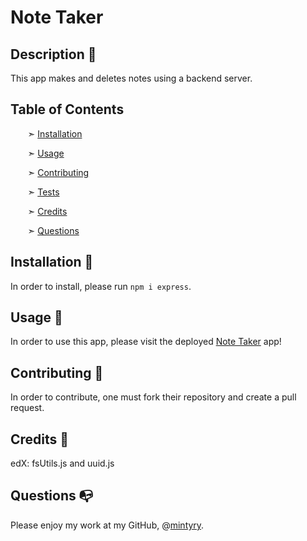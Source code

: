 
# Note Taker


## Description 📰

This app makes and deletes notes using a backend server.


## Table of Contents

&nbsp;&nbsp;&nbsp;&nbsp;&nbsp;&nbsp; ➣ [Installation](#Installation)

&nbsp;&nbsp;&nbsp;&nbsp;&nbsp;&nbsp; ➣ [Usage](#Usage)


&nbsp;&nbsp;&nbsp;&nbsp;&nbsp;&nbsp; ➣ [Contributing](#Contributing)

&nbsp;&nbsp;&nbsp;&nbsp;&nbsp;&nbsp; ➣ [Tests](#Tests)

&nbsp;&nbsp;&nbsp;&nbsp;&nbsp;&nbsp; ➣ [Credits](#Credits)

&nbsp;&nbsp;&nbsp;&nbsp;&nbsp;&nbsp; ➣ [Questions](#Questions)


<a id="Installation"></a>
## Installation 🔌

In order to install, please run `npm i express`.


<a id="Usage"></a>
## Usage 🧮

In order to use this app, please visit the deployed [Note Taker](https://notethis-895d3e5dc26b.herokuapp.com/) app!




<a id="Contributing"></a>
## Contributing 🍴

In order to contribute, one must fork their repository and create a pull request.


<a id="Credits"></a>
 ## Credits 🤝
  edX: fsUtils.js and uuid.js


<a id="Questions"></a>
## Questions 📭

Please enjoy my work at my GitHub, @[mintyry](https://github.com/mintyry).
